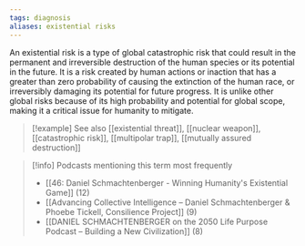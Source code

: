 ```yaml
---
tags: diagnosis
aliases: existential risks
---
```


An existential risk is a type of global catastrophic risk that could result in the permanent and irreversible destruction of the human species or its potential in the future. It is a risk created by human actions or inaction that has a greater than zero probability of causing the extinction of the human race, or irreversibly damaging its potential for future progress. It is unlike other global risks because of its high probability and potential for global scope, making it a critical issue for humanity to mitigate.

> [!example] See also
> [[existential threat]], [[nuclear weapon]], [[catastrophic risk]], [[multipolar trap]], [[mutually assured destruction]]

> [!info] Podcasts mentioning this term most frequently
> * [[46: Daniel Schmachtenberger - Winning Humanity's Existential Game]] (12)
> * [[Advancing Collective Intelligence – Daniel Schmachtenberger & Phoebe Tickell, Consilience Project]] (9)
> * [[DANIEL SCHMACHTENBERGER on the 2050 Life Purpose Podcast – Building a New Civilization]] (8)